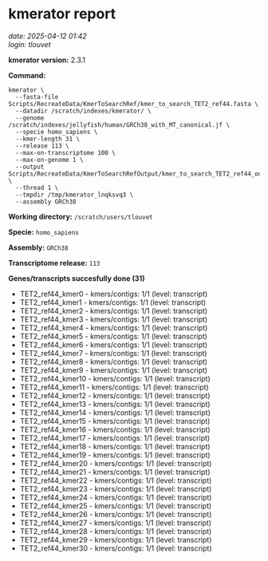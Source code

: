 # kmerator report
*date: 2025-04-12 01:42*  
*login: tlouvet*

**kmerator version:** 2.3.1

**Command:**

```
kmerator \
  --fasta-file Scripts/RecreateData/KmerToSearchRef/kmer_to_search_TET2_ref44.fasta \
  --datadir /scratch/indexes/kmerator/ \
  --genome /scratch/indexes/jellyfish/human/GRCh38_with_MT_canonical.jf \
  --specie homo_sapiens \
  --kmer-length 31 \
  --release 113 \
  --max-on-transcriptome 100 \
  --max-on-genome 1 \
  --output Scripts/RecreateData/KmerToSearchRefOutput/kmer_to_search_TET2_ref44_output \
  --thread 1 \
  --tmpdir /tmp/kmerator_lnqksvq3 \
  --assembly GRCh38
```

**Working directory:** `/scratch/users/tlouvet`

**Specie:** `homo_sapiens`

**Assembly:** `GRCh38`

**Transcriptome release:** `113`

**Genes/transcripts succesfully done (31)**

- TET2_ref44_kmer0 - kmers/contigs: 1/1 (level: transcript)
- TET2_ref44_kmer1 - kmers/contigs: 1/1 (level: transcript)
- TET2_ref44_kmer2 - kmers/contigs: 1/1 (level: transcript)
- TET2_ref44_kmer3 - kmers/contigs: 1/1 (level: transcript)
- TET2_ref44_kmer4 - kmers/contigs: 1/1 (level: transcript)
- TET2_ref44_kmer5 - kmers/contigs: 1/1 (level: transcript)
- TET2_ref44_kmer6 - kmers/contigs: 1/1 (level: transcript)
- TET2_ref44_kmer7 - kmers/contigs: 1/1 (level: transcript)
- TET2_ref44_kmer8 - kmers/contigs: 1/1 (level: transcript)
- TET2_ref44_kmer9 - kmers/contigs: 1/1 (level: transcript)
- TET2_ref44_kmer10 - kmers/contigs: 1/1 (level: transcript)
- TET2_ref44_kmer11 - kmers/contigs: 1/1 (level: transcript)
- TET2_ref44_kmer12 - kmers/contigs: 1/1 (level: transcript)
- TET2_ref44_kmer13 - kmers/contigs: 1/1 (level: transcript)
- TET2_ref44_kmer14 - kmers/contigs: 1/1 (level: transcript)
- TET2_ref44_kmer15 - kmers/contigs: 1/1 (level: transcript)
- TET2_ref44_kmer16 - kmers/contigs: 1/1 (level: transcript)
- TET2_ref44_kmer17 - kmers/contigs: 1/1 (level: transcript)
- TET2_ref44_kmer18 - kmers/contigs: 1/1 (level: transcript)
- TET2_ref44_kmer19 - kmers/contigs: 1/1 (level: transcript)
- TET2_ref44_kmer20 - kmers/contigs: 1/1 (level: transcript)
- TET2_ref44_kmer21 - kmers/contigs: 1/1 (level: transcript)
- TET2_ref44_kmer22 - kmers/contigs: 1/1 (level: transcript)
- TET2_ref44_kmer23 - kmers/contigs: 1/1 (level: transcript)
- TET2_ref44_kmer24 - kmers/contigs: 1/1 (level: transcript)
- TET2_ref44_kmer25 - kmers/contigs: 1/1 (level: transcript)
- TET2_ref44_kmer26 - kmers/contigs: 1/1 (level: transcript)
- TET2_ref44_kmer27 - kmers/contigs: 1/1 (level: transcript)
- TET2_ref44_kmer28 - kmers/contigs: 1/1 (level: transcript)
- TET2_ref44_kmer29 - kmers/contigs: 1/1 (level: transcript)
- TET2_ref44_kmer30 - kmers/contigs: 1/1 (level: transcript)

